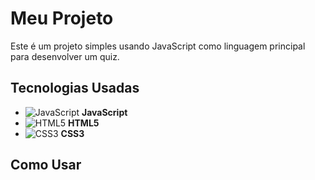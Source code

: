 # Meu Projeto

Este é um projeto simples usando JavaScript como linguagem principal para desenvolver um quiz.

## Tecnologias Usadas

- ![JavaScript]([./images/javascript.png](https://www.freepnglogos.com/uploads/javascript-png/javascript-logo-transparent-logo-javascript-images-3.png)) **JavaScript**
- ![HTML5](./images/html5.png) **HTML5**
- ![CSS3](./images/css3.png) **CSS3**

## Como Usar


